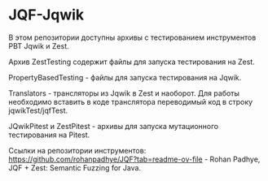 # JQF-Jqwik

В этом репозитории доступны архивы с тестированием инструментов PBT Jqwik и Zest.

Архив ZestTesting содержит файлы для запуска тестирования на Zest.

PropertyBasedTesting - файлы для запуска тестирования на Jqwik.

Translators - трансляторы из Jqwik в Zest и наоборот. Для работы необходимо вставить в коде транслятора переводимый код в строку jqwikTest/jqfTest.

JQwikPitest и ZestPitest - архивы для запуска мутационного тестирования на Pitest.

Ссылки на репозитории инструментов:
https://github.com/rohanpadhye/JQF?tab=readme-ov-file - Rohan Padhye, JQF + Zest: Semantic Fuzzing for Java.


